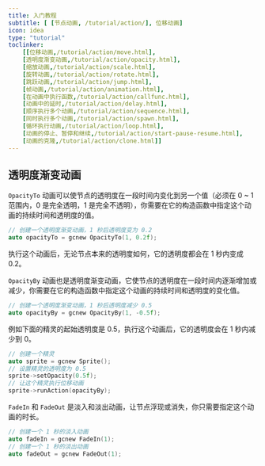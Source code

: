 ```yaml
---
title: 入门教程
subtitle: [ [节点动画, /tutorial/action/], 位移动画]
icon: idea
type: "tutorial"
toclinker: 
    [[位移动画,/tutorial/action/move.html],
    [透明度渐变动画,/tutorial/action/opacity.html],
    [缩放动画,/tutorial/action/scale.html],
    [旋转动画,/tutorial/action/rotate.html],
    [跳跃动画,/tutorial/action/jump.html],
    [帧动画,/tutorial/action/animation.html],
    [在动画中执行函数,/tutorial/action/callfunc.html],
    [动画中的延时,/tutorial/action/delay.html],
    [顺序执行多个动画,/tutorial/action/sequence.html],
    [同时执行多个动画,/tutorial/action/spawn.html],
    [循环执行动画,/tutorial/action/loop.html],
    [动画的停止、暂停和继续,/tutorial/action/start-pause-resume.html],
    [动画的克隆,/tutorial/action/clone.html]]
---
```

## 透明度渐变动画

`OpacityTo` 动画可以使节点的透明度在一段时间内变化到另一个值（必须在 0 ~ 1 范围内，0 是完全透明，1 是完全不透明），你需要在它的构造函数中指定这个动画的持续时间和透明度的值。

```cpp
// 创建一个透明度渐变动画，1 秒后透明度变为 0.2
auto opacityTo = gcnew OpacityTo(1, 0.2f);
```

执行这个动画后，无论节点本来的透明度如何，它的透明度都会在 1 秒内变成 0.2。

`OpacityBy` 动画也是透明度渐变动画，它使节点的透明度在一段时间内逐渐增加或减少，你需要在它的构造函数中指定这个动画的持续时间和透明度的变化值。

```cpp
// 创建一个透明度渐变动画，1 秒后透明度减少 0.5
auto opacityBy = gcnew OpacityBy(1, -0.5f);
```

例如下面的精灵的起始透明度是 0.5，执行这个动画后，它的透明度会在 1 秒内减少到 0。

```cpp
// 创建一个精灵
auto sprite = gcnew Sprite();
// 设置精灵的透明度为 0.5
sprite->setOpacity(0.5f);
// 让这个精灵执行位移动画
sprite->runAction(opacityBy);
```

`FadeIn` 和 `FadeOut` 是淡入和淡出动画，让节点浮现或消失，你只需要指定这个动画的时长。

```cpp
// 创建一个 1 秒的淡入动画
auto fadeIn = gcnew FadeIn(1);
// 创建一个 1 秒的淡出动画
auto fadeOut = gcnew FadeOut(1);
```